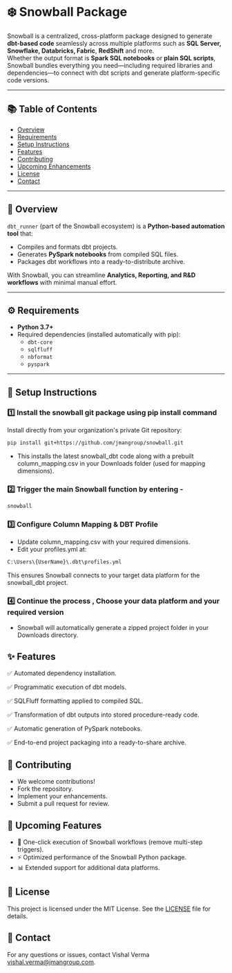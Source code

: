 # ❄️ Snowball Package  

Snowball is a centralized, cross-platform package designed to generate **dbt-based code** seamlessly across multiple platforms such as **SQL Server, Snowflake, Databricks, Fabric**, **RedShift** and more.  
Whether the output format is **Spark SQL notebooks** or **plain SQL scripts**, Snowball bundles everything you need—including required libraries and dependencies—to connect with dbt scripts and generate platform-specific code versions.  

---

## 📚 Table of Contents  

- [Overview](#-overview)  
- [Requirements](#-requirements)  
- [Setup Instructions](#-setup-instructions)  
- [Features](#-features)  
- [Contributing](#-contributing)  
- [Upcoming Enhancements](#-upcoming-enhancements)  
- [License](#-license)  
- [Contact](#-contact)  

---

## 📖 Overview  

`dbt_runner` (part of the Snowball ecosystem) is a **Python-based automation tool** that:  
- Compiles and formats dbt projects.  
- Generates **PySpark notebooks** from compiled SQL files.  
- Packages dbt workflows into a ready-to-distribute archive.  

With Snowball, you can streamline **Analytics, Reporting, and R&D workflows** with minimal manual effort.  

---

## ⚙️ Requirements  

- **Python 3.7+**  
- Required dependencies (installed automatically with pip):  
  - `dbt-core`  
  - `sqlfluff`  
  - `nbformat`  
  - `pyspark`  

---

## 🚀 Setup Instructions  

### 1️⃣ Install the snowball git package using pip install command

Install directly from your organization's private Git repository:
```bash
pip install git+https://github.com/jmangroup/snowball.git
```

 - This installs the latest snowball_dbt code along with a prebuilt column_mapping.csv in your Downloads folder (used for mapping dimensions).

### 2️⃣ Trigger the main Snowball function by entering -

```bash
snowball
```

### 3️⃣ Configure Column Mapping & DBT Profile

 - Update column_mapping.csv with your required dimensions.
 - Edit your profiles.yml at:
 ```bash
 C:\Users\{UserName}\.dbt\profiles.yml
 ```

 This ensures Snowball connects to your target data platform for the snowball_dbt project.

### 4️⃣ Continue the process , Choose your data platform and your required version
 - Snowball will automatically generate a zipped project folder in your Downloads directory.

## ✨ Features

✅ Automated dependency installation.

✅ Programmatic execution of dbt models.

✅ SQLFluff formatting applied to compiled SQL.

✅ Transformation of dbt outputs into stored procedure-ready code.

✅ Automatic generation of PySpark notebooks.

✅ End-to-end project packaging into a ready-to-share archive.

## 🤝 Contributing

 - We welcome contributions!
 - Fork the repository.
 - Implement your enhancements.
 - Submit a pull request for review.

## 📅 Upcoming Features

* 🚀 One-click execution of Snowball workflows (remove multi-step triggers).
* ⚡ Optimized performance of the Snowball Python package.
* 📊 Extended support for additional data platforms.

## 📜 License

This project is licensed under the MIT License. See the [LICENSE](LICENSE) file for details.

## 📇 Contact

For any questions or issues, contact Vishal Verma <vishal.verma@jmangroup.com>.


